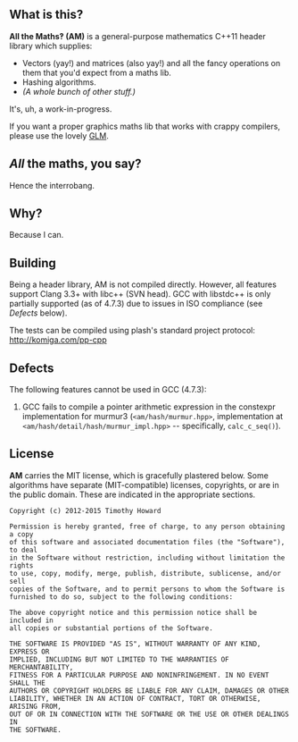 
## What is this?

**All the Maths‽ (AM)** is a general-purpose mathematics C++11 header library
which supplies:

* Vectors (yay!) and matrices (also yay!) and all the fancy operations on them
  that you'd expect from a maths lib.
* Hashing algorithms.
* *(A whole bunch of other stuff.)*

It's, uh, a work-in-progress.

If you want a proper graphics maths lib that works with crappy compilers,
please use the lovely [GLM](http://glm.g-truc.net/).

## *All* the maths, you say?

Hence the interrobang.

## Why?

Because I can.

## Building

Being a header library, AM is not compiled directly. However, all features
support Clang 3.3+ with libc++ (SVN head). GCC with libstdc++ is only partially
supported (as of 4.7.3) due to issues in ISO compliance (see *Defects* below).

The tests can be compiled using plash's standard project protocol:
http://komiga.com/pp-cpp

## Defects

The following features cannot be used in GCC (4.7.3):

1. GCC fails to compile a pointer arithmetic expression in the constexpr
   implementation for murmur3 (`<am/hash/murmur.hpp>`, implementation at
   `<am/hash/detail/hash/murmur_impl.hpp>` -- specifically, `calc_c_seq()`).

## License

**AM** carries the MIT license, which is gracefully plastered below. Some
algorithms have separate (MIT-compatible) licenses, copyrights, or are in the
public domain. These are indicated in the appropriate sections.

```
Copyright (c) 2012-2015 Timothy Howard

Permission is hereby granted, free of charge, to any person obtaining a copy
of this software and associated documentation files (the "Software"), to deal
in the Software without restriction, including without limitation the rights
to use, copy, modify, merge, publish, distribute, sublicense, and/or sell
copies of the Software, and to permit persons to whom the Software is
furnished to do so, subject to the following conditions:

The above copyright notice and this permission notice shall be included in
all copies or substantial portions of the Software.

THE SOFTWARE IS PROVIDED "AS IS", WITHOUT WARRANTY OF ANY KIND, EXPRESS OR
IMPLIED, INCLUDING BUT NOT LIMITED TO THE WARRANTIES OF MERCHANTABILITY,
FITNESS FOR A PARTICULAR PURPOSE AND NONINFRINGEMENT. IN NO EVENT SHALL THE
AUTHORS OR COPYRIGHT HOLDERS BE LIABLE FOR ANY CLAIM, DAMAGES OR OTHER
LIABILITY, WHETHER IN AN ACTION OF CONTRACT, TORT OR OTHERWISE, ARISING FROM,
OUT OF OR IN CONNECTION WITH THE SOFTWARE OR THE USE OR OTHER DEALINGS IN
THE SOFTWARE.
```

